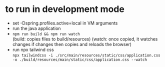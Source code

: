 # to run in development mode
- set -Dspring.profiles.active=local in VM arguments
- run the java application
- `npm run build && npm run watch` </br> (build: copies files to build/resources)
  (watch: once copied, it watches changes if changes then copies and reloads the browser)
- run npx tailwind css </br>
  `npx tailwindcss -i ./src/main/resources/static/css/application.css -o ./build/resources/main/static/css/application.css --watch`
